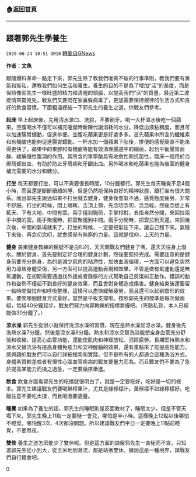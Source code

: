 ###  [:house:返回首頁](https://github.com/ourhimalayas/txt)
---

## 跟著郭先生學養生
`2020-06-24 10:51 GM10` [轉載自GNews](https://gnews.org/zh-hant/244332/)

**作者：文魚**

跟隨爆料革命一路走下來，郭先生除了教我們唯真不破的行事準則，教我們要有勇氣和無私，還教我們如何生活和養生。養生的目的不是為了增加“活”的長度，而是保持像郭先生一樣旺盛的精力和清醒的頭腦，以提高我們“活”的質量。最近第二波疫情來勢兇兇，戰友們又要悶在家裏躲病毒了，更加需要保持規律的生活方式和良好的飲食習慣。下面粗淺總結一下郭先生的養生之道，供戰友們參考。

**起床**
早上起床後，先用清水漱口、洗臉，不要刷牙。喝一大杯溫水後吃一個蘋果。空腹喝水不僅可以補充睡覺時新陳代謝消耗的水分，降低血液粘稠度，而且可以加速腸胃蠕動，促進排便。空腹吃蘋果更是好處多多。首先蘋果中所含的纖維素和有機酸也能夠促進腸胃蠕動。一杯水加一個蘋果下肚後，排便的感覺簡直不能來得更快了。蘋果中的果膠和有機酸等能有效清理腸道中的細菌，起到平衡腸胃菌群、緩解慢性腹瀉的作用。其所含的單寧酸具有收斂性和抗菌性，臨床一般用於治療局部出血，有助於防止牙周病和牙齦出血。另外喝水和吃蘋果也能為後面的健身補充需要的水分和糖分。

**打坐**
每天都要打坐，可以不需要很長時間，10分鐘都行。郭先生每天睡覺不足4個小時，而且還是斷斷續續的睡，但是仍然能保持良好的精神狀態，跟打坐有很大關系。而且郭先生說過如果不打坐就去健身，健身後會氣不通，感覺極度疲勞，非常不舒服。打坐的時候，閉上眼睛，舌頂上顎，先念叨念叨，念念經。然後念想上有藍天、下有大地、中間有雲。兩手擡到胸前，手掌相對，五指自然分開，來回拉兩手中間的雲。兩手聚攏時，把雲聚攏到中間。兩手分開時，把雲拉到天邊。來回幾次後，中間的氣場就來了。打坐的時候，一定要把氣往下來，讓自己穩下來。氣穩下來後，再念叨念叨，就會感覺有無窮的力量。這就是信仰，上天的力量。

**健身**
美東健身教練的稱號不是白叫的，天天問戰友們健身了嗎，還天天往身上潑水。關於健身，首先要制定好合理的健身計劃，然後要堅持完成。需要註意的是健身前要充分熱身，為的是減少肌肉的粘滯性，加快血液循環，一方面可以避免突然用力導致身體受傷，另一方面可以提高運動表現和效果。不管是做有氧運動還是無氧運動，在初期需要通過找外援或者錄像的方式幫助自己反復糾正動作。錯誤的動作和姿勢不僅起不到良好的健身效果，而且會對身體造成傷害。健身結束後還要留一點時間做拉伸和呼吸整理，這樣可以盡快緩解疲勞，而且還可以起到塑形的效果。要問哪個健身方式最好，當然是平板支撐啦。按照郭先生的標準是每次做兩組，每組40分鐘起步。戰友們努力向郭教練的指標靠攏吧。（夾點私貨，本人已經能做30分鐘了。）

**涼水澡**
郭先生從很小就保持洗涼水澡的習慣，現在是熱水澡加涼水澡。健身後先洗熱水澡7分鐘，然後是涼水澡8分鐘。熱水和涼水交替洗浴能使全身血管充分舒張和收縮，提高心血管功能，還能使肌肉和神經放松、消除疲勞。長期堅持熱水和涼水交替洗浴有提高身體免疫力和安神醒腦的效果，還有重點來了能提高性能力。感興趣的戰友們可以自行詳細搜索和實踐。但不是所有的人都適合這種洗浴方式。身體素質較差或者有慢性心腦血管疾病的戰友要量力而為。而且戰友們不要為了急於提高某能力而操之過急，一定要循序漸進。

**飲食**
飲食方面看郭先生的吃播就很明白了，就是一定要吃好，吃好是一切的根本。郭先生建議戰友們要喝鮮榨果汁，尤其是綠檸檬汁。黃檸檬不如綠檸檬好。吃飯註意不要吃太撐，而且喝酒要適量。

**睡覺**
如果為了養生的話，郭先生的睡眠則是反面教材了，睡眠太少。但是不管天塌下來，郭先生晚上11點一定要瞇一會兒，哪怕是半小時。這樣晚上12點以後哪怕不睡覺，哪怕醒3次、4次都沒問題。所以建議戰友們平日一定要晚上11點前睡覺，不要熬夜。

**雙修**
養生之道怎麽能少了雙休呢。但是這方面的訣竅郭先生一直秘而不宣。只知道郭先生從小到大，從玉米地到灣流，都是站著雙休。據說這是一種境界，請戰友們自行體會吧。



0
